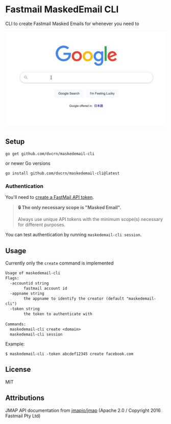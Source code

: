# Fastmail MaskedEmail CLI

CLI to create Fastmail Masked Emails for whenever you need to

![showcase](./showcase.gif)

## Setup

```
go get github.com/dvcrn/maskedemail-cli
```

or newer Go versions

```
go install github.com/dvcrn/maskedemail-cli@latest
```

### Authentication
You'll need to [create a FastMail API token](https://www.fastmail.com/settings/security/tokens?u=1eb14002).

> **🔒 The only necessary scope is "Masked Email".**
>
> Always use unique API tokens with the minimum scope(s) necessary for different purposes.

You can test authentication by running `maskedemail-cli session`.

## Usage

Currently only the `create` command is implemented

```
Usage of maskedemail-cli
Flags:
  -accountid string
        fastmail account id
  -appname string
        the appname to identify the creator (default "maskedemail-cli")
  -token string
        the token to authenticate with

Commands:
  maskedemail-cli create <domain>
  maskedemail-cli session

```

Example:

```
$ maskedemail-cli -token abcdef12345 create facebook.com
```

## License

MIT

## Attributions

JMAP API documentation from [jmapio/jmap][] (Apache 2.0 / Copyright 2016 Fastmail Pty Ltd)

[jmapio/jmap]: https://github.com/jmapio/jmap
